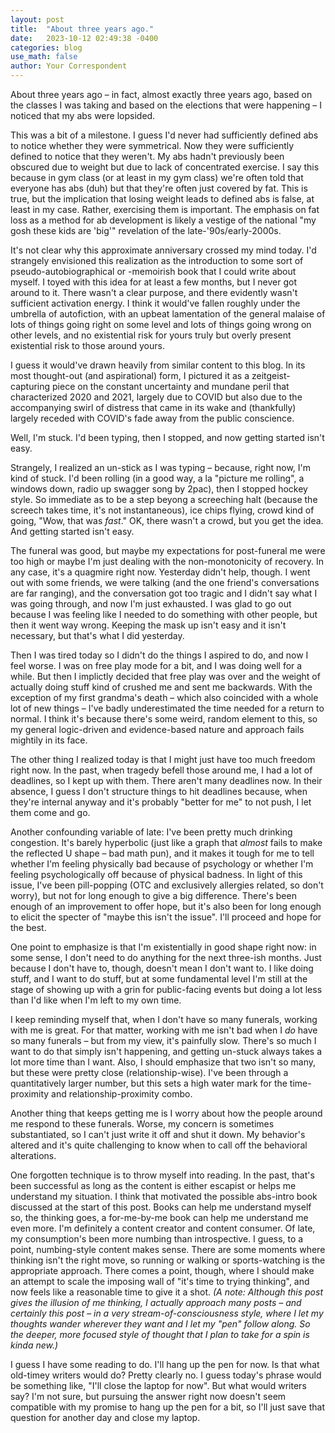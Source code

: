 ```yaml
---
layout: post
title:  "About three years ago."
date:   2023-10-12 02:49:38 -0400
categories: blog
use_math: false
author: Your Correspondent
---
```


About three years ago &ndash; in fact, almost exactly three years ago, based on the classes I was taking and based on the elections that were happening &ndash; I noticed that my abs were lopsided.

This was a bit of a milestone. I guess I'd never had sufficiently defined abs to notice whether they were symmetrical. Now they were sufficiently defined to notice that they weren't. My abs hadn't previously been obscured due to weight but due to lack of concentrated exercise. I say this because in gym class (or at least in my gym class) we're often told that everyone has abs (duh) but that they're often just covered by fat. This is true, but the implication that losing weight leads to defined abs is false, at least in my case. Rather, exercising them is important. The emphasis on fat loss as a method for ab development is likely a vestige of the national "my gosh these kids are 'big'" revelation of the late-'90s/early-2000s. 

It's not clear why this approximate anniversary crossed my mind today. I'd strangely envisioned this realization as the introduction to some sort of pseudo-autobiographical or -memoirish book that I could write about myself. I toyed with this idea for at least a few months, but I never got around to it. There wasn't a clear purpose, and there evidently wasn't sufficient activation energy. I think it would've fallen roughly under the umbrella of autofiction, with an upbeat lamentation of the general malaise of lots of things going right on some level and lots of things going wrong on other levels, and no existential risk for yours truly but overly present existential risk to those around yours.

I guess it would've drawn heavily from similar content to this blog. In its most thought-out (and aspirational) form, I pictured it as a zeitgeist-capturing piece on the constant uncertainty and mundane peril that characterized 2020 and 2021, largely due to COVID but also due to the accompanying swirl of distress that came in its wake and (thankfully) largely receded with COVID's fade away from the public conscience.

Well, I'm stuck. I'd been typing, then I stopped, and now getting started isn't easy. 

Strangely, I realized an un-stick as I was typing &ndash; because, right now, I'm kind of stuck. I'd been rolling (in a good way, a la "picture me rolling", a windows down, radio up swagger song by 2pac), then I stopped hockey style. So immediate as to be a step beyong a screeching halt (because the screech takes time, it's not instantaneous), ice chips flying, crowd kind of going, "Wow, that was _fast_." OK, there wasn't a crowd, but you get the idea. And getting started isn't easy.

The funeral was good, but maybe my expectations for post-funeral me were too high or maybe I'm just dealing with the non-monotonicity of recovery. In any case, it's a quagmire right now. Yesterday didn't help, though. I went out with some friends, we were talking (and the one friend's conversations are far ranging), and the conversation got too tragic and I didn't say what I was going through, and now I'm just exhausted. I was glad to go out because I was feeling like I needed to do something with other people, but then it went way wrong. Keeping the mask up isn't easy and it isn't necessary, but that's what I did yesterday.

Then I was tired today so I didn't do the things I aspired to do, and now I feel worse. I was on free play mode for a bit, and I was doing well for a while. But then I implictly decided that free play was over and the weight of actually doing stuff kind of crushed me and sent me backwards. With the exception of my first grandma's death &ndash; which also coincided with a whole lot of new things &ndash; I've badly underestimated the time needed for a return to normal. I think it's because there's some weird, random element to this, so my general logic-driven and evidence-based nature and approach fails mightily in its face.

The other thing I realized today is that I might just have too much freedom right now. In the past, when tragedy befell those around me, I had a lot of deadlines, so I kept up with them. There aren't many deadlines now. In their absence, I guess I don't structure things to hit deadlines because, when they're internal anyway and it's probably "better for me" to not push, I let them come and go.

Another confounding variable of late: I've been pretty much drinking congestion. It's barely hyperbolic (just like a graph that _almost_ fails to make the reflected U shape &ndash; bad math pun), and it makes it tough for me to tell whether I'm feeling physically bad because of psychology or whether I'm feeling psychologically off because of physical badness. In light of this issue, I've been pill-popping (OTC and exclusively allergies related, so don't worry), but not for long enough to give a big difference. There's been enough of an improvement to offer hope, but it's also been for long enough to elicit the specter of "maybe this isn't the issue". I'll proceed and hope for the best.

One point to emphasize is that I'm existentially in good shape right now: in some sense, I don't need to do anything for the next three-ish months. Just because I don't have to, though, doesn't mean I don't want to. I like doing stuff, and I want to do stuff, but at some fundamental level I'm still at the stage of showing up with a grin for public-facing events but doing a lot less than I'd like when I'm left to my own time.

I keep reminding myself that, when I don't have so many funerals, working with me is great. For that matter, working with me isn't bad when I _do_ have so many funerals &ndash; but from my view, it's painfully slow. There's so much I want to do that simply isn't happening, and getting un-stuck always takes a lot more time than I want. Also, I should emphasize that two isn't so many, but these were pretty close (relationship-wise). I've been through a quantitatively larger number, but this sets a high water mark for the time-proximity and relationship-proximity combo.

Another thing that keeps getting me is I worry about how the people around me respond to these funerals. Worse, my concern is sometimes substantiated, so I can't just write it off and shut it down. My behavior's altered and it's quite challenging to know when to call off the behavioral alterations. 

One forgotten technique is to throw myself into reading. In the past, that's been successful as long as the content is either escapist or helps me understand my situation. I think that motivated the possible abs-intro book discussed at the start of this post. Books can help me understand myself so, the thinking goes, a for-me-by-me book can help me understand me even more. I'm definitely a content creator and content consumer. Of late, my consumption's been more numbing than introspective. I guess, to a point, numbing-style content makes sense. There are some moments where thinking isn't the right move, so running or walking or sports-watching is the appropriate approach. There comes a point, though, where I should make an attempt to scale the imposing wall of "it's time to trying thinking", and now feels like a reasonable time to give it a shot. _(A note: Although this post gives the illusion of me thinking, I actually approach many posts &ndash; and certainly this post &ndash; in a very stream-of-consciousness style, where I let my thoughts wander wherever they want and I let my "pen" follow along. So the deeper, more focused style of thought that I plan to take for a spin is kinda new.)_

I guess I have some reading to do. I'll hang up the pen for now. Is that what old-timey writers would do? Pretty clearly no. I guess today's phrase would be something like, "I'll close the laptop for now". But what would writers say? I'm not sure, but pursuing the answer right now doesn't seem compatible with my promise to hang up the pen for a bit, so I'll just save that question for another day and close my laptop.


